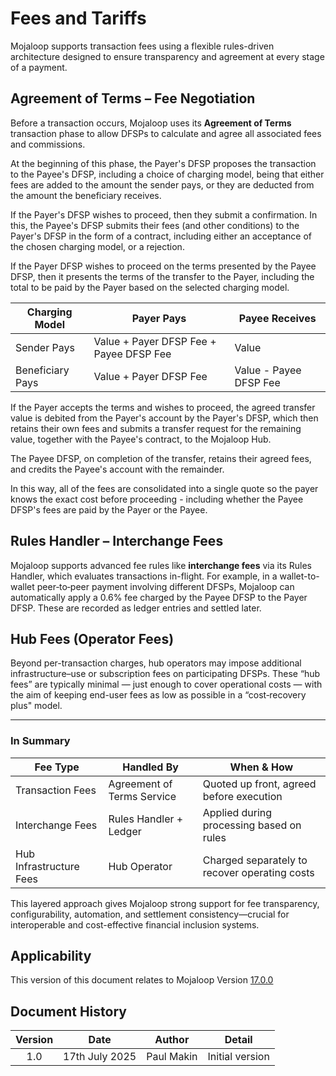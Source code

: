 # Fees and Tariffs
Mojaloop supports transaction fees using a flexible rules-driven architecture designed to ensure transparency and agreement at every stage of a payment.

##  **Agreement of Terms – Fee Negotiation**

Before a transaction occurs, Mojaloop uses its **Agreement of Terms** transaction phase to allow DFSPs to calculate  and agree all associated fees and commissions. 

At the beginning of this phase, the Payer's DFSP proposes the transaction to the Payee's DFSP, including a choice of charging model, being that either fees are added to the amount the sender pays, or they are deducted from the amount the beneficiary receives.

If the Payer's DFSP wishes to proceed, then they submit a confirmation. In this, the Payee's DFSP submits their fees (and other conditions) to the Payer's DFSP in the form of a contract, including either an acceptance of the chosen charging model, or a rejection.

If the Payer DFSP wishes to proceed on the terms presented by the Payee DFSP, then it presents the terms of the transfer to the Payer, including the total to be paid by the Payer based on the selected charging model. 

| Charging Model | Payer Pays| Payee Receives |
| -------------- | ---------------------- | -------------------- |
| Sender Pays | Value + Payer DFSP Fee + Payee DFSP Fee |Value|
| Beneficiary Pays| Value + Payer DFSP Fee|Value - Payee DFSP Fee|


If the Payer accepts the terms and wishes to proceed, the agreed transfer value is debited from the Payer's account by the Payer's DFSP, which then retains their own fees and submits a transfer request for the remaining value, together with the Payee's contract, to the Mojaloop Hub.

The Payee DFSP, on completion of the transfer, retains their agreed fees, and credits the Payee's account with the remainder.

In this way, all of the fees are consolidated into a single quote so the payer knows the exact cost before proceeding - including whether the Payee DFSP's fees are paid by the Payer or the Payee. 

##  **Rules Handler – Interchange Fees**

Mojaloop supports advanced fee rules like **interchange fees** via its Rules Handler, which evaluates transactions in-flight. For example, in a wallet-to-wallet peer‑to‑peer payment involving different DFSPs, Mojaloop can automatically apply a 0.6% fee charged by the Payee DFSP to the Payer DFSP. These are recorded as ledger entries and settled later.

## **Hub Fees (Operator Fees)**

Beyond per-transaction charges, hub operators may impose additional infrastructure–use or subscription fees on participating DFSPs. These “hub fees” are typically minimal — just enough to cover operational costs — with the aim of keeping end-user fees as low as possible in a “cost‑recovery plus" model. 

---

### In Summary

| Fee Type                | Handled By             | When & How                                    |
| ----------------------- | ---------------------- | --------------------------------------------- |
| Transaction Fees        | Agreement of Terms Service        | Quoted up front, agreed before execution      |
| Interchange Fees        | Rules Handler + Ledger | Applied during processing based on rules      |
| Hub Infrastructure Fees | Hub Operator           | Charged separately to recover operating costs |

This layered approach gives Mojaloop strong support for fee transparency, configurability, automation, and settlement consistency—crucial for interoperable and cost-effective financial inclusion systems.

## Applicability

This version of this document relates to Mojaloop Version [17.0.0](https://github.com/mojaloop/helm/releases/tag/v17.0.0)

## Document History
  |Version|Date|Author|Detail|
|:--------------:|:--------------:|:--------------:|:--------------:|
|1.0|17th July 2025| Paul Makin|Initial version|
